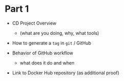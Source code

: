 # Part 1

- CD Project Overview
  - (what are you doing, why, what tools)

- How to generate a `tag` in `git` / GitHub

- Behavior of GitHub workflow
  - what does it do and when
- Link to Docker Hub repository (as additional proof)
